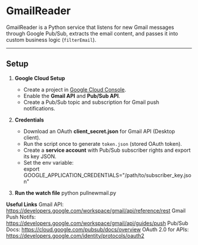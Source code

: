# GmailReader

GmailReader is a Python service that listens for new Gmail messages through Google Pub/Sub, extracts the email content, 
and passes it into custom business logic (`filterEmail`).

---

## Setup

1. **Google Cloud Setup**
   - Create a project in [Google Cloud Console](https://console.cloud.google.com/).
   - Enable the **Gmail API** and **Pub/Sub API**.
   - Create a Pub/Sub topic and subscription for Gmail push notifications.

2. **Credentials**
   - Download an OAuth **client_secret.json** for Gmail API (Desktop client).
   - Run the script once to generate `token.json` (stored OAuth token).
   - Create a **service account** with Pub/Sub subscriber rights and export its key JSON.
   - Set the env variable:  
     export GOOGLE_APPLICATION_CREDENTIALS="/path/to/subscriber_key.json"
     

3. **Run the watch file**
   python pullnewmail.py

**Useful Links**
Gmail API: https://developers.google.com/workspace/gmail/api/reference/rest
Gmail Push Notifs: https://developers.google.com/workspace/gmail/api/guides/push
Pub/Sub Docs: https://cloud.google.com/pubsub/docs/overview
OAuth 2.0 for APIs: https://developers.google.com/identity/protocols/oauth2

